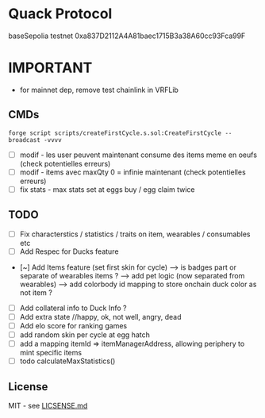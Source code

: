 # Quack Protocol

baseSepolia testnet
0xa837D2112A4A81baec1715B3a38A60cc93Fca99F


# IMPORTANT
- for mainnet dep, remove test chainlink in VRFLib 

## CMDs

```shell
forge script scripts/createFirstCycle.s.sol:CreateFirstCycle --broadcast -vvvv
```


- [ ] modif - les user peuvent maintenant consume des items meme en oeufs (check potentielles erreurs)
- [ ] modif - items avec maxQty 0 = infinie maintenant (check potentielles erreurs)
- [ ] fix stats - max stats set at eggs buy / egg claim twice
## TODO 
- [ ] Fix characterstics / statistics / traits on item, wearables / consumables etc 
- [ ] Add Respec for Ducks feature
- [~] Add Items feature (set first skin for cycle)
--> is badges part or separate of wearables items ?
--> add pet logic (now separated from wearables)
--> add colorbody id mapping to store onchain duck color as not item ?
- [ ] Add collateral info to Duck Info ?
- [ ] Add extra state //happy, ok, not well, angry, dead
- [ ] Add elo score for ranking games 
- [ ] add random skin per cycle at egg hatch
- [ ] add a mapping itemId => itemManagerAddress, allowing periphery to mint specific items
- [ ] todo calculateMaxStatistics()

## License
MIT - see [LICSENSE.md](LICENSE.md)
